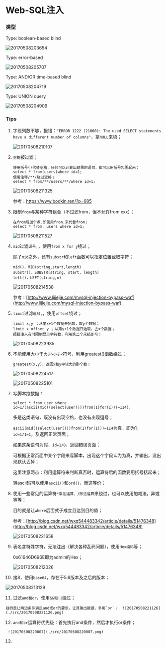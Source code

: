 # **Web-SQL注入**

### **类型**

Type: boolean-based blind

![20170508203654](./src/20170508203654.png)

Type: error-based

![20170508205707](./src/20170508205707.png)

Type: AND/OR time-based blind

![20170508204719](./src/20170508204719.png)

Type: UNION query

![20170508204909](./src/20170508204909.png)

### **Tips**

1. 字段列数不够，报错：`"ERROR 1222 (21000): The used SELECT statements have a different number of columns"`，拿`NULL`来填；

   ![20170508210107](./src/20170508210107.png)

2. `空格`被过滤；

   ```mysql
   使用括号()代替空格，任何可以计算出结果的语句，都可以用括号包围起来；
   select * from(users)where id=1;
   使用注释/**/绕过空格；
   select * from/**/users/**/where id=1;
   ```
   ![20170508211325](./src/20170508211325.png)

   参考：https://www.bodkin.ren/?p=685

3. 限制`from`与某种字符组合（不过滤from，但不允许from xxx）；

   ```mysql
   在from后加个点.即使用from.来代替from；
   select * from. users where id=1;
   ```
   ![20170508211527](./src/20170508211527.png)

4. `mid`过滤`逗号,`，使用`from x for y`绕过；

   除了`mid`之外，还有`substr`和`left`函数可以指定位置截取字符；

   ```mysql
   mid()，MID(string,start,length)
   substr()，SUBSTR(string, start, length)
   left()，LEFT(string,n)
   ```

   ![20170508214538](./src/20170508214538.png)

   参考：[http://www.lijiejie.com/mysql-injection-bypass-waf](http://www.lijiejie.com/mysql-injection-bypass-waf)

5. `limit`过滤`逗号,`，使用`offset`绕过；

   ```mysql
   limit x,y ；从第x+1个数据开始取，取y个数据；
   limit x offset y ；从第y+1个数据开始取，去x个数据；
   报错注入有时限制显示字符数，利用第二个来搞即可；
   ```

   ![20170508223935](./src/20170508223935.png)

6. 不能使用大小于`大于>小于<`符号，利用greatest()函数绕过；

   ```mysql
   greatest(x,y)，返回x和y中较大的那个数；
   ```

   ![20170508224517](./src/20170508224517.png)

   ![20170508225101](./src/20170508225101.png)

7. 写脚本跑数据：

   ```mysql
   select * from user where id=1/(ascii(mid((select(user()))from(1)for(1)))=114);
   ```

   多是这类语句，既没有出现空格，也没有出现逗号；

   `ascii(mid((select(user()))from(1)for(1)))=114`为真，即为1，`id=1/1=1`，及返回正常页面；

   如果这条语句为假，`id=1/0`，返回错误页面；

   可根据正常页面中某个字段来写脚本，出现这个字段认为为真，并输出，没出现默认丢掉；

   这里注意两点：利用运算符来判断真否时，运算符后的函数要用括号括起来；

   转ascii码可以使用`ascii()`和`ord()`，而这等价；

8. 使用一些常见的运算符`*乘法运算、/除法运算`来绕过，也可以使用加减法，异或等等；

   目的就是让`where`后面式子成立且达到目的值；

   参考：[http://blog.csdn.net/wxq544483342/article/details/51476348](http://blog.csdn.net/wxq544483342/article/details/51476348)

   ![20170508221658](./src/20170508221658.png)

9. 表名含特殊字符，无法注出（解决各种乱码问题），使用`Hex编码`等；

   0x61646D696E即为admin的Hex；

   ![20170508212026](./src/20170508212026.png)

10. 接8，使用`base64`，存在于5.6版本及之后的版本；

   ![20170508213129](./src/20170508213129.png)

11.  过滤`and和or`，使用`&&和||`绕过；

    目的是让两边条件满足and或or的要求，让其输出数据，多用`or`；  ![20170508221126](./src/20170508221126.png)

12.   `and和or`运算符优先级：首先执行and条件，然后才执行or条件；

     ![20170508220007](./src/20170508220007.png)


13.  ​